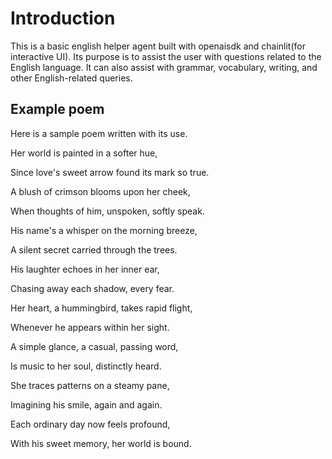 # Introduction 
This is a basic english helper agent built with openaisdk and chainlit(for interactive UI). Its purpose is to assist the user with questions related to the English language. It can also assist with grammar, vocabulary, writing, and other English-related queries.

## Example poem
Here is a sample poem written with its use.



Her world is painted in a softer hue,

Since love's sweet arrow found its mark so true.

A blush of crimson blooms upon her cheek,

When thoughts of him, unspoken, softly speak.




His name's a whisper on the morning breeze,

A silent secret carried through the trees.

His laughter echoes in her inner ear,

Chasing away each shadow, every fear.




Her heart, a hummingbird, takes rapid flight,

Whenever he appears within her sight.

A simple glance, a casual, passing word,

Is music to her soul, distinctly heard.





She traces patterns on a steamy pane,

Imagining his smile, again and again.

Each ordinary day now feels profound,

With his sweet memory, her world is bound.
